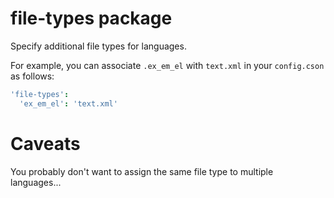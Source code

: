 # file-types package

Specify additional file types for languages.

For example, you can associate `.ex_em_el` with `text.xml` in your `config.cson` as follows:

```cson
'file-types':
  'ex_em_el': 'text.xml'
```

# Caveats

You probably don't want to assign the same file type to multiple languages...
